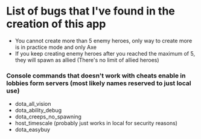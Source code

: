 # List of bugs that I've found in the creation of this app

- You cannot create more than 5 enemy heroes, only way to create more is in practice mode and only Axe
- If you keep creating enemy heroes after you reached the maximum of 5, they will spawn as allied (There's no limit of allied heroes)  

### Console commands that doesn't work with cheats enable in lobbies form servers (most likely names reserved to just local use)

- dota_all_vision
- dota_ability_debug
- dota_creeps_no_spawning
- host_timescale (probably just works in local for security reasons)
- dota_easybuy

